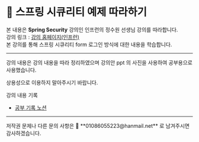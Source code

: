 # 📕 스프링 시큐리티 예제 따라하기

본 내용은 **Spring Security** 강의인 인프런의 정수원 선생님 강의를 따라합니다.  
강의 링크 : [강의 홈페이지(인프런)](https://www.inflearn.com/course/%EC%BD%94%EC%96%B4-%EC%8A%A4%ED%94%84%EB%A7%81-%EC%8B%9C%ED%81%90%EB%A6%AC%ED%8B%B0/dashboard)  
본 강의를 통해 스프링 시큐리티 form 로그인 방식에 대한 내용을 학습합니다.  
<hr>
강의 내용은 강의 내용을 따라 정리하였으며 강의안 ppt 의 사진을 사용하여 공부용으로 사용했습니다.  

상용성으로 이용하지 말아주시기 바랍니다.  

강의 내용 기록   
- [공부 기록 노션](https://complete-bill-893.notion.site/Spring-Security-82575c564be24b75a88214540f5da94f) 

<hr>
저작권 문제나 다른 문의 사항은 📩 **01086055223@hanmail.net** 로 남겨주시면 감사하겠습니다.


